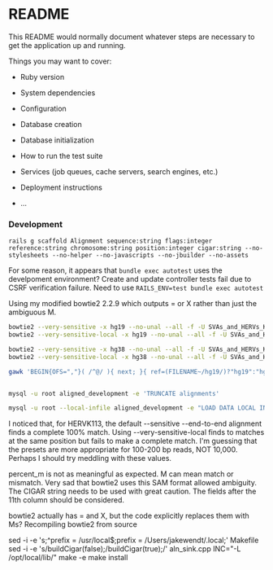 # README

This README would normally document whatever steps are necessary to get the
application up and running.

Things you may want to cover:

* Ruby version

* System dependencies

* Configuration

* Database creation

* Database initialization

* How to run the test suite

* Services (job queues, cache servers, search engines, etc.)

* Deployment instructions

* ...




### Development

```
rails g scaffold Alignment sequence:string flags:integer reference:string chromosome:string position:integer cigar:string --no-stylesheets --no-helper --no-javascripts --no-jbuilder --no-assets
```


For some reason, it appears that `bundle exec autotest` uses the develpoment environment? Create and update controller tests fail due to CSRF verification failure. Need to use `RAILS_ENV=test bundle exec autotest`



Using my modified bowtie2 2.2.9 which outputs = or X rather than just the ambiguous M.

```BASH
bowtie2 --very-sensitive -x hg19 --no-unal --all -f -U SVAs_and_HERVs_KWHE.fasta -S SVAs_and_HERVs_KWHE.hg19.vs.sam
bowtie2 --very-sensitive-local -x hg19 --no-unal --all -f -U SVAs_and_HERVs_KWHE.fasta -S SVAs_and_HERVs_KWHE.hg19.vsl.sam

bowtie2 --very-sensitive -x hg38 --no-unal --all -f -U SVAs_and_HERVs_KWHE.fasta -S SVAs_and_HERVs_KWHE.hg38.vs.sam
bowtie2 --very-sensitive-local -x hg38 --no-unal --all -f -U SVAs_and_HERVs_KWHE.fasta -S SVAs_and_HERVs_KWHE.hg38.vsl.sam

gawk 'BEGIN{OFS=","}( /^@/ ){ next; }{ ref=(FILENAME~/hg19/)?"hg19":"hg38"; split($6,a,/[[:alpha:]=]/,s); eq=l=0; for(i=1;i<=length(s);i++){ l+=a[i]; if( s[i] == "=" ) eq+=a[i]; } percent_eq=100.0*eq/l; reverse=and($2,16)==16; ed=""; for(i=12;i<=NF;i++){ split($i,a,":"); if( a[1]=="NM" ) ed=a[3]; } percent_ed=100.0*ed/l; print $1,$2,reverse,ref,$3,$4,$6,eq,l,percent_eq,ed,percent_ed;}' SVAs_and_HERVs_KWHE.hg*.vs*.sam > alignments.csv


mysql -u root aligned_development -e 'TRUNCATE alignments'

mysql -u root --local-infile aligned_development -e "LOAD DATA LOCAL INFILE 'alignments.csv' INTO TABLE alignments FIELDS TERMINATED BY ',' LINES TERMINATED BY '\n' (sequence,flags,reverse,reference,chromosome,position,cigar,length_eq,length_all,percent_eq,edit_distance,percent_ed)"
```



I noticed that, for HERVK113, the default --sensitive --end-to-end alignment finds a complete 100% match.
Using --very-sensitive-local finds to matches at the same position but fails to make a complete match.
I'm guessing that the presets are more appropriate for 100-200 bp reads, NOT 10,000.
Perhaps I should try meddling with these values.




percent_m is not as meaningful as expected. M can mean match or mismatch. Very sad that bowtie2 uses this SAM format allowed ambiguity. The CIGAR string needs to be used with great caution. The fields after the 11th column should be considered.


bowtie2 actually has = and X, but the code explicitly replaces them with Ms?
Recompiling bowtie2 from source

sed -i -e 's;^prefix = /usr/local$;prefix = /Users/jakewendt/.local;' Makefile
sed -i -e 's/buildCigar(false);/buildCigar(true);/' aln_sink.cpp
INC="-L /opt/local/lib/" make -e
make install


